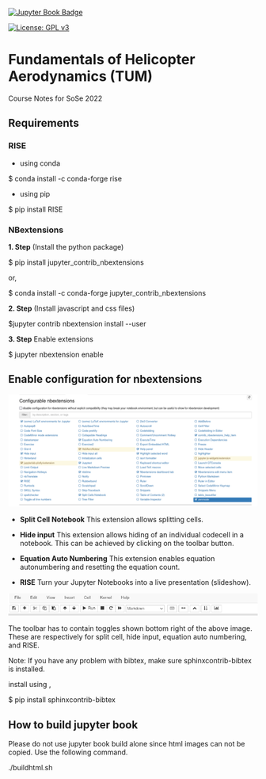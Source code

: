 [![Jupyter Book Badge](https://jupyterbook.org/badge.svg)](https://kumar-sumeet/HeliAeroNotes)

[![License: GPL v3](https://img.shields.io/badge/License-GPLv3-blue.svg)](https://www.gnu.org/licenses/gpl-3.0)

# Fundamentals of Helicopter Aerodynamics (TUM) 

Course Notes for SoSe 2022


<!-- #region -->
## Requirements 



### RISE 

- using conda 

$ conda install -c conda-forge rise

- using pip 

$ pip install RISE


<!-- #endregion -->

<!-- #region -->
### NBextensions 


**1. Step** (Install the python package)


$ pip install jupyter_contrib_nbextensions

or, 

$ conda install -c conda-forge jupyter_contrib_nbextensions

**2. Step** (Install javascript and css files)

$jupyter contrib nbextension install --user

**3. Step** Enable extensions 

$ jupyter nbextension enable <nbextension require path>
<!-- #endregion -->

<!-- #region -->
## Enable configuration for nbextensions 





<img src="assets/nbextensions0.png" />


- **Split Cell Notebook**
This extension allows splitting cells. 

- **Hide input**
This extension allows hiding of an individual codecell in a notebook. This can be achieved by clicking on the toolbar button.

- **Equation Auto Numbering**
This extension enables equation autonumbering and resetting the equation count.

- **RISE**
Turn your Jupyter Notebooks into a live presentation (slideshow). 

<img src="assets/nbextensions.png" />

The toolbar has to contain toggles shown bottom right of the above image. These are respectively for split cell, hide input, equation auto numbering, and RISE. 
<!-- #endregion -->

Note: If you have any problem with bibtex, make sure sphinxcontrib-bibtex is installed. 

install using , 

 $ pip install sphinxcontrib-bibtex


## How to build jupyter book

Please do not use jupyter book build alone since html images can not be copied. Use the following command. 



./buildhtml.sh

```bash

```
